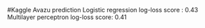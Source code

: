 #Kaggle Avazu prediction
    Logistic regression log-loss score : 0.43
    Multilayer perceptron log-loss score: 0.41